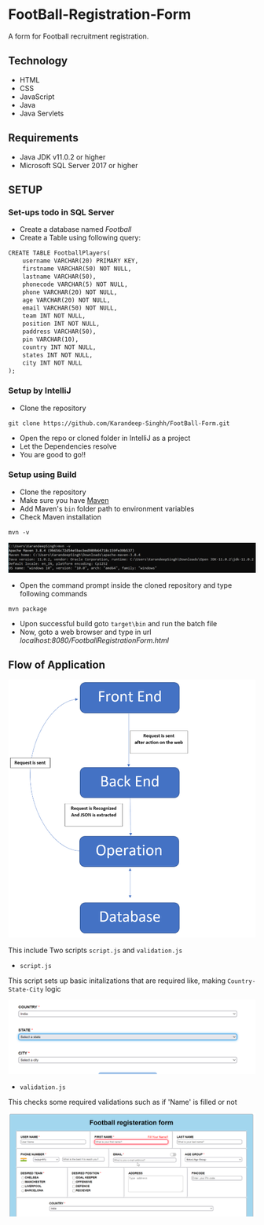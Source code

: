 # FootBall-Registration-Form
A form for Football recruitment registration.
## Technology
- HTML
- CSS
- JavaScript
- Java
- Java Servlets

## Requirements

- Java JDK v11.0.2 or higher
- Microsoft SQL Server 2017 or higher

## SETUP

### Set-ups todo in SQL Server 
- Create a database named _Football_
- Create a Table using following query:
````
CREATE TABLE FootballPlayers(
	username VARCHAR(20) PRIMARY KEY,
	firstname VARCHAR(50) NOT NULL,
	lastname VARCHAR(50),
	phonecode VARCHAR(5) NOT NULL,
	phone VARCHAR(20) NOT NULL,
	age VARCHAR(20) NOT NULL,
	email VARCHAR(50) NOT NULL,
	team INT NOT NULL,
	position INT NOT NULL,
	paddress VARCHAR(50),
	pin VARCHAR(10),
	country INT NOT NULL,
	states INT NOT NULL,
	city INT NOT NULL
);
````


### Setup by IntelliJ
- Clone the repository
````
git clone https://github.com/Karandeep-Singhh/FootBall-Form.git
````
- Open the repo or cloned folder in IntelliJ as a project
- Let the Dependencies resolve
- You are good to go!!


### Setup using Build

- Clone the repository
- Make sure you have <a href="https://maven.apache.org/download.cgi">Maven</a>
- Add Maven's ```bin``` folder path to environment variables
- Check Maven installation
````
mvn -v
````
![mvn-v](/assets/mvn-version.png)


- Open the command prompt inside the cloned repository and type following commands
````
mvn package
````
- Upon successful build goto ```target\bin``` and run the batch file
- Now, goto a web browser and type in url _localhost:8080/FootballRegistrationForm.html_

## Flow of Application
![image3](/assets/3.png "flow")

This include Two scripts ```script.js``` and ```validation.js```
- ```script.js```

This script sets up basic initalizations that are required like, making ```Country-State-City``` logic


![image1](/assets/1.png "CSC")


- ```validation.js```

This checks some required validations such as if 'Name' is filled or not

![image2](/assets/2.png "validation")
